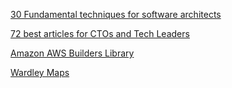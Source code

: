 
[30 Fundamental techniques for software architects](https://www.workingsoftware.dev/fundamental-techniques-for-software-architects/)

[72 best articles for CTOs and Tech Leaders](https://lemon.io/blog/72-best-articles-for-ctos-and-tech-leaders/)

[Amazon AWS Builders Library](https://aws.amazon.com/builders-library/)

[Wardley Maps](https://blog.alexewerlof.com/p/wardley-maps-and-pace-layering-for?aid=recMsQhl3IWDGq8eN&_bhlid=ed6f0b480d615bc24f81f9c878f80f4784e75491)
